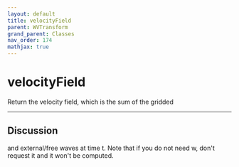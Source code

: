 ```yaml
---
layout: default
title: velocityField
parent: WVTransform
grand_parent: Classes
nav_order: 174
mathjax: true
---
```


#  velocityField

Return the velocity field, which is the sum of the gridded


---

## Discussion
and external/free waves at time t. Note that if you do not
  need w, don't request it and it won't be computed.
